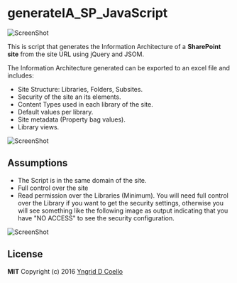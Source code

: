 # generateIA_SP_JavaScript 

![ScreenShot](https://cloud.githubusercontent.com/assets/1313018/16668901/e13d7ee4-4460-11e6-9f32-c6b3a793b116.png)

This is script that generates the Information Architecture of a **SharePoint site** from the site URL using jQuery and JSOM.

The Information Architecture generated can be exported to an excel file and includes:
* Site Structure: Libraries, Folders, Subsites.
* Security of the site an its elements.
* Content Types used in each library of the site.
* Default values per library.
* Site metadata (Property bag values).
* Library views.

![ScreenShot](https://cloud.githubusercontent.com/assets/1313018/16669614/7a08ce82-4464-11e6-9a22-600b1236fcbf.png)

## Assumptions

* The Script is in the same domain of the site.
* Full control over the site
* Read permission over the Libraries (Minimum). You will need full control over the Library if you want to get the security settings, otherwise you will see something like the following image as output indicating that you have "NO ACCESS" to see the security configuration.

![ScreenShot](https://cloud.githubusercontent.com/assets/1313018/16670125/cf30f978-4466-11e6-9873-19d296813d83.png)

## License

**MIT** Copyright (c) 2016 <a href="mailto:yngrdyn@gmail.com">Yngrid D Coello</a>